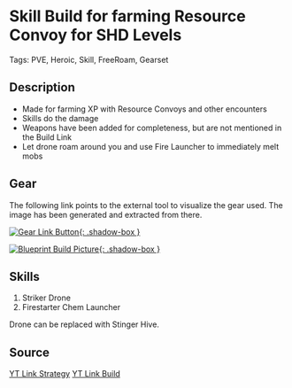 # Skill Build for farming Resource Convoy for SHD Levels

Tags: PVE, Heroic, Skill, FreeRoam, Gearset

## Description

* Made for farming XP with Resource Convoys and other encounters
* Skills do the damage
* Weapons have been added for completeness, but are not mentioned in the Build Link
* Let drone roam around you and use Fire Launcher to immediately melt mobs

## Gear

The following link points to the external tool to visualize the gear used.
The image has been generated and extracted from there.

[![Gear Link Button]({{site.baseurl}}/assets/images/gear-button.png){: .shadow-box }](https://mxswat.github.io/mx-division-builds/#/MwNgtAjATG4AyWJOEwPWgXAFldNBESEcMG6OxZhxcS5W++DLj4+AnGNa3JsAHZIPAr0xRgXcBwAckAKzyFQiPPby55cbgIdwmsKDACuWqNmJKESiHJCoOIvvKA)

[![Blueprint Build Picture]({{site.baseurl}}/assets/images/Resource-Convoy-SHD-Level-Skill-Build.png){: .shadow-box }]({{site.baseurl}}/assets/images/Resource-Convoy-SHD-Level-Skill-Build.png)

## Skills

1. Striker Drone
2. Firestarter Chem Launcher

Drone can be replaced with Stinger Hive. 

## Source

[YT Link Strategy](https://youtu.be/_qhNu711x8U)
[YT Link Build](https://youtu.be/dj8WGyOmpz4)
